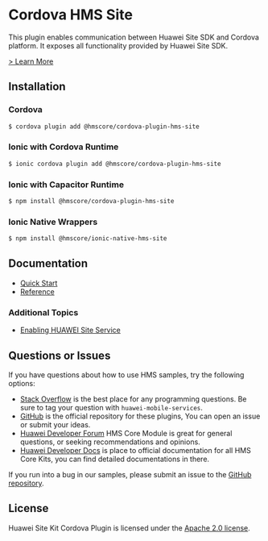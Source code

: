 # Cordova HMS Site

This plugin enables communication between Huawei Site SDK and Cordova platform. It exposes all functionality provided by Huawei Site SDK.

[> Learn More](https://developer.huawei.com/consumer/en/doc/development/HMS-Plugin-Guides/introduction-0000001050260022)

## Installation

### Cordova

```bash
$ cordova plugin add @hmscore/cordova-plugin-hms-site
```

### Ionic with Cordova Runtime

```bash
$ ionic cordova plugin add @hmscore/cordova-plugin-hms-site
```

### Ionic with Capacitor Runtime

```bash
$ npm install @hmscore/cordova-plugin-hms-site
```

### Ionic Native Wrappers

```bash
$ npm install @hmscore/ionic-native-hms-site
```

## Documentation

- [Quick Start](https://developer.huawei.com/consumer/en/doc/development/HMS-Plugin-Guides/preparing-dev-environment-0000001050415567)
- [Reference](https://developer.huawei.com/consumer/en/doc/development/HMS-Plugin-References/overview-0000001050178899)

### Additional Topics

- [Enabling HUAWEI Site Service](https://developer.huawei.com/consumer/en/doc/development/HMS-Plugin-Guides/config-agc-0000001050173624)

## Questions or Issues

If you have questions about how to use HMS samples, try the following options:

- [Stack Overflow](https://stackoverflow.com/questions/tagged/huawei-mobile-services) is the best place for any programming questions. Be sure to tag your question with `huawei-mobile-services`.
- [GitHub](https://github.com/HMS-Core/hms-cordova-plugin) is the official repository for these plugins, You can open an issue or submit your ideas.
- [Huawei Developer Forum](https://forums.developer.huawei.com/forumPortal/en/home?fid=0101187876626530001) HMS Core Module is great for general questions, or seeking recommendations and opinions.
- [Huawei Developer Docs](https://developer.huawei.com/consumer/en/doc/overview/HMS-Core-Plugin) is place to official documentation for all HMS Core Kits, you can find detailed documentations in there.

If you run into a bug in our samples, please submit an issue to the [GitHub repository](https://github.com/HMS-Core/hms-cordova-plugin).

## License

Huawei Site Kit Cordova Plugin is licensed under the [Apache 2.0 license](LICENCE).